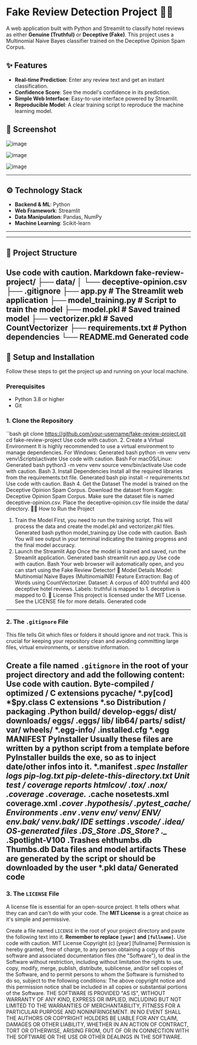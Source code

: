 # Fake Review Detection Project 🕵️‍♂️

A web application built with Python and Streamlit to classify hotel reviews as either **Genuine (Truthful)** or **Deceptive (Fake)**. This project uses a Multinomial Naive Bayes classifier trained on the Deceptive Opinion Spam Corpus.

## ✨ Features

-   **Real-time Prediction**: Enter any review text and get an instant classification.
-   **Confidence Score**: See the model's confidence in its prediction.
-   **Simple Web Interface**: Easy-to-use interface powered by Streamlit.
-   **Reproducible Model**: A clear training script to reproduce the machine learning model.

## 📸 Screenshot

 ![image](https://github.com/user-attachments/assets/dd33b6c8-4a7c-4aad-8aa5-d408af514f02)

![image](https://github.com/user-attachments/assets/9c17a676-509e-492a-b28a-716b06416a69)

![image](https://github.com/user-attachments/assets/9cf8c67f-28bf-4c56-a394-1d9cf0fa20a4)


---

## ⚙️ Technology Stack

-   **Backend & ML**: Python
-   **Web Framework**: Streamlit
-   **Data Manipulation**: Pandas, NumPy
-   **Machine Learning**: Scikit-learn

---
---

## 📂 Project Structure
Use code with caution.
Markdown
fake-review-project/
├── data/
│ └── deceptive-opinion.csv
├── .gitignore
├── app.py # The Streamlit web application
├── model_training.py # Script to train the model
├── model.pkl # Saved trained model
├── vectorizer.pkl # Saved CountVectorizer
├── requirements.txt # Python dependencies
└── README.md
Generated code
---

## 🚀 Setup and Installation

Follow these steps to get the project up and running on your local machine.

### Prerequisites

-   Python 3.8 or higher
-   Git

### 1. Clone the Repository

``bash
git clone https://github.com/your-username/fake-review-project.git
cd fake-review-project
Use code with caution.
2. Create a Virtual Environment
It is highly recommended to use a virtual environment to manage dependencies.
For Windows:
Generated bash
python -m venv venv
venv\Scripts\activate
Use code with caution.
Bash
For macOS/Linux:
Generated bash
python3 -m venv venv
source venv/bin/activate
Use code with caution.
Bash
3. Install Dependencies
Install all the required libraries from the requirements.txt file.
Generated bash
pip install -r requirements.txt
Use code with caution.
Bash
4. Get the Dataset
The model is trained on the Deceptive Opinion Spam Corpus.
Download the dataset from Kaggle: Deceptive Opinion Spam Corpus.
Make sure the dataset file is named deceptive-opinion.csv.
Place the deceptive-opinion.csv file inside the data/ directory.
🏃‍♂️ How to Run the Project
1. Train the Model
First, you need to run the training script. This will process the data and create the model.pkl and vectorizer.pkl files.
Generated bash
python model_training.py
Use code with caution.
Bash
You will see output in your terminal indicating the training progress and the final model accuracy.
2. Launch the Streamlit App
Once the model is trained and saved, run the Streamlit application.
Generated bash
streamlit run app.py
Use code with caution.
Bash
Your web browser will automatically open, and you can start using the Fake Review Detector!
🧠 Model Details
Model: Multinomial Naive Bayes (MultinomialNB)
Feature Extraction: Bag of Words using CountVectorizer.
Dataset: A corpus of 400 truthful and 400 deceptive hotel reviews.
Labels:
truthful is mapped to 1.
deceptive is mapped to 0.
📄 License
This project is licensed under the MIT License. See the LICENSE file for more details.
Generated code
---

### 2. The `.gitignore` File

This file tells Git which files or folders it should ignore and not track. This is crucial for keeping your repository clean and avoiding committing large files, virtual environments, or sensitive information.

Create a file named `.gitignore` in the root of your project directory and add the following content:
Use code with caution.
Byte-compiled / optimized / C extensions
pycache/
*.py[cod]
*$py.class
C extensions
*.so
Distribution / packaging
.Python
build/
develop-eggs/
dist/
downloads/
eggs/
.eggs/
lib/
lib64/
parts/
sdist/
var/
wheels/
*.egg-info/
.installed.cfg
*.egg
MANIFEST
PyInstaller
Usually these files are written by a python script from a template
before PyInstaller builds the exe, so as to inject date/other infos into it.
*.manifest
*.spec
Installer logs
pip-log.txt
pip-delete-this-directory.txt
Unit test / coverage reports
htmlcov/
.tox/
.nox/
.coverage
.coverage.*
.cache
nosetests.xml
coverage.xml
*.cover
.hypothesis/
.pytest_cache/
Environments
.env
.venv
env/
venv/
ENV/
env.bak/
venv.bak/
IDE settings
.vscode/
.idea/
OS-generated files
.DS_Store
.DS_Store?
._*
.Spotlight-V100
.Trashes
ehthumbs.db
Thumbs.db
Data files and model artifacts
These are generated by the script or should be downloaded by the user
*.pkl
data/
Generated code
---

### 3. The `LICENSE` File

A license file is essential for an open-source project. It tells others what they can and can't do with your code. The **MIT License** is a great choice as it's simple and permissive.

Create a file named `LICENSE` in the root of your project directory and paste the following text into it. **Remember to replace `[year]` and `[fullname]`.**
Use code with caution.
MIT License
Copyright (c) [year] [fullname]
Permission is hereby granted, free of charge, to any person obtaining a copy
of this software and associated documentation files (the "Software"), to deal
in the Software without restriction, including without limitation the rights
to use, copy, modify, merge, publish, distribute, sublicense, and/or sell
copies of the Software, and to permit persons to whom the Software is
furnished to do so, subject to the following conditions:
The above copyright notice and this permission notice shall be included in all
copies or substantial portions of the Software.
THE SOFTWARE IS PROVIDED "AS IS", WITHOUT WARRANTY OF ANY KIND, EXPRESS OR
IMPLIED, INCLUDING BUT NOT LIMITED TO THE WARRANTIES OF MERCHANTABILITY,
FITNESS FOR A PARTICULAR PURPOSE AND NONINFRINGEMENT. IN NO EVENT SHALL THE
AUTHORS OR COPYRIGHT HOLDERS BE LIABLE FOR ANY CLAIM, DAMAGES OR OTHER
LIABILITY, WHETHER IN AN ACTION OF CONTRACT, TORT OR OTHERWISE, ARISING FROM,
OUT OF OR IN CONNECTION WITH THE SOFTWARE OR THE USE OR OTHER DEALINGS IN THE
SOFTWARE.
